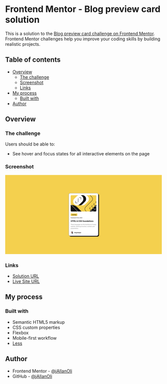 # Frontend Mentor - Blog preview card solution

This is a solution to the [Blog preview card challenge on Frontend Mentor](https://www.frontendmentor.io/challenges/blog-preview-card-ckPaj01IcS). Frontend Mentor challenges help you improve your coding skills by building realistic projects. 

## Table of contents

- [Overview](#overview)
  - [The challenge](#the-challenge)
  - [Screenshot](#screenshot)
  - [Links](#links)
- [My process](#my-process)
  - [Built with](#built-with)
- [Author](#author)

## Overview

### The challenge

Users should be able to:

- See hover and focus states for all interactive elements on the page

### Screenshot

![](./assets/images/screenshot.png)

### Links

- [Solution URL](https://www.frontendmentor.io/solutions/blog-preview-GvrAhc3xbp)
- [Live Site URL](https://blog-preview-card-main-seven-xi.vercel.app/)

## My process

### Built with

- Semantic HTML5 markup
- CSS custom properties
- Flexbox
- Mobile-first workflow
- [Less](https://lesscss.org/)

## Author

- Frontend Mentor - [@jAllanOli](https://www.frontendmentor.io/profile/jAllanOli)
- GitHub - [@jAllanOli](https://github.com/jAllanOli)
